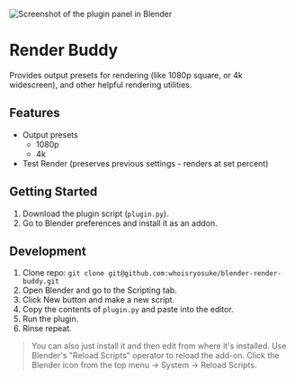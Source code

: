 ![Screenshot of the plugin panel in Blender](./docs/thumbnail.png)

# Render Buddy

Provides output presets for rendering (like 1080p square, or 4k widescreen), and other helpful rendering utilities.

## Features

- Output presets
  - 1080p
  - 4k
- Test Render (preserves previous settings - renders at set percent)

## Getting Started

1. Download the plugin script (`plugin.py`).
1. Go to Blender preferences and install it as an addon.

## Development

1. Clone repo: `git clone git@github.com:whoisryosuke/blender-render-buddy.git`
1. Open Blender and go to the Scripting tab.
1. Click New button and make a new script.
1. Copy the contents of `plugin.py` and paste into the editor.
1. Run the plugin.
1. Rinse repeat.

> You can also just install it and then edit from where it's installed.
> Use Blender's "Reload Scripts" operator to reload the add-on.
> Click the Blender icon from the top menu -> System -> Reload Scripts.
